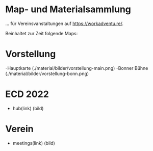 # Map- und Materialsammlung 
... für Vereinsvanstaltungen auf https://workadventu.re/.

Beinhaltet zur Zeit folgende Maps:
# Vorstellung
  -Hauptkarte
  (./material/bilder/vorstellung-main.png)
  -Bonner Bühne
  (./material/bilder/vorstellung-bonn.png)
# ECD 2022
  - hub(link)
  (bild)

# Verein
  - meetings(link)
  (bild)
